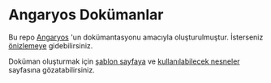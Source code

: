# Angaryos Dokümanlar

Bu repo [Angaryos](https://github.com/mikroGovernment/angaryos/) 'un dokümantasyonu amacıyla oluşturulmuştur. İsterseniz [önizlemeye](https://mikrogovernment.github.io/angaryos-docs/) gidebilirsiniz. 

Doküman oluşturmak için [şablon sayfaya](https://mikrogovernment.github.io/angaryos-docs/docs/dokumanolusturmarehberi/sablonsayfa) ve [kullanılabilecek nesneler](https://mikrogovernment.github.io/angaryos-docs/docs/dokumanolusturmarehberi/kullanilabileceknesneler) sayfasına gözatabilirsiniz.